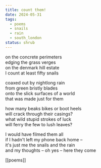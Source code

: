 ```yaml
---
title: count them!
date: 2024-05-31
tags:
  - poems
  - snails
  - rain
  - south_london
status: shrub
---
```

on the concrete perimeters  
edging the grass verges  
on the denmark hill estate  
I count at least fifty snails

coaxed out by nightlong rain  
from green bristly blades  
onto the slick surfaces of a world  
that was made just for them

how many beaks bikes or boot heels  
will crack through their casings?  
what wild stupid strokes of luck  
will ferry the few to lush leaves?

I would have filmed them all  
if I hadn't left my phone back home –⁠  
it's just me the snails and the rain  
and my thoughts –⁠ oh yes –⁠ here they come

[[poems]]
